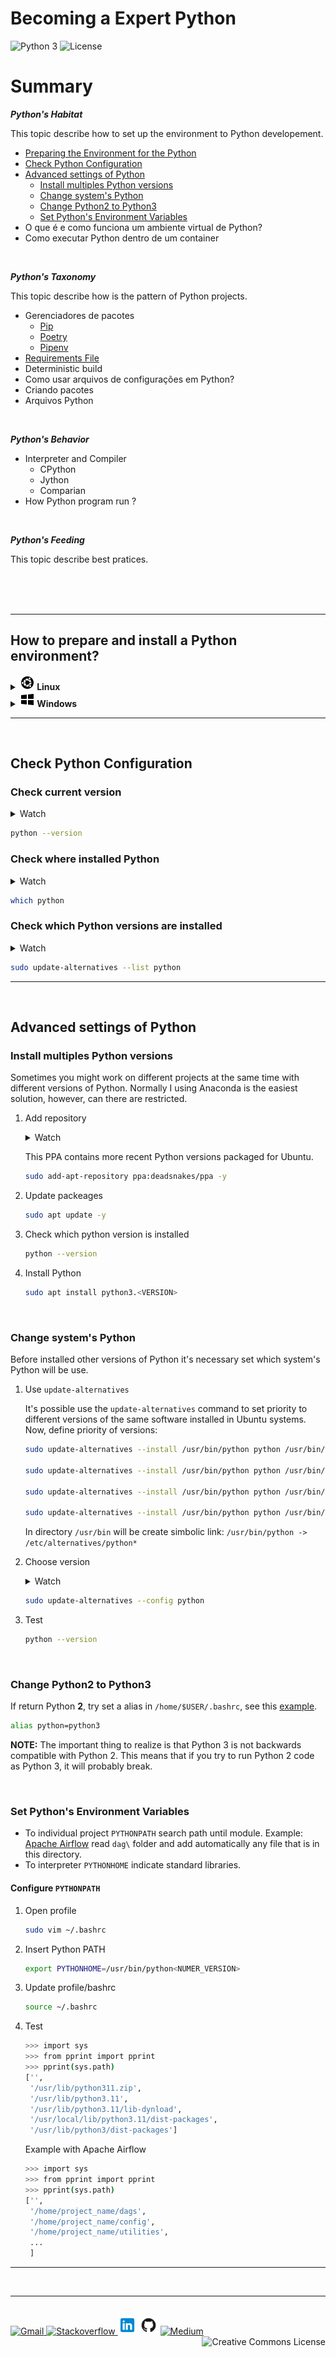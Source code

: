 # Becoming a Expert Python
![Python 3](https://img.shields.io/badge/python-3-blue.svg)
![License](https://img.shields.io/badge/Code%20License-MIT-blue.svg)


# Summary

**_Python's Habitat_**

This topic describe how to set up the environment to Python developement.
- [Preparing the Environment for the Python](#How-to-prepare-and-install-a-Python-environment?)
- [Check Python Configuration](#check-python-configuration)
- [Advanced settings of Python](#Advanced-settings-of-Python)
  - [Install multiples Python versions](#Install-multiples-Python-versions)
  - [Change system's Python](#Change-system's-Python)
  - [Change Python2 to Python3](#Change-Python2-to-Python3)
  - [Set Python's Environment Variables](#Set-Python's-Environment-Variables)
- O que é e como funciona um ambiente virtual de Python?
- Como executar Python dentro de um container

<br/>

**_Python's Taxonomy_**

This topic describe how is the pattern of Python projects.
- Gerenciadores de pacotes
  - [Pip](#pipenv)
  - [Poetry](#pipenv)
  - [Pipenv](#pipenv)
- [Requirements File](#requirements-file)
- Deterministic build
- Como usar arquivos de configurações em Python?
- Criando pacotes
- Arquivos Python

<br/>

**_Python's Behavior_**
- Interpreter and Compiler
  - CPython
  - Jython
  - Comparian
- How Python program run ?

<br/>

**_Python's Feeding_**

This topic describe best pratices.

<br/>
<br/>
<br/>

---

## **How to prepare and install a Python environment?**

<details>
    <summary><b>  <a href="#linux"><img src="images/icon_ubuntu.png"/></a> Linux</b></summary>
  
  Python needs a set of tools that are system requirements. If necessary, install these requirements with this command:
  ```bash
  sudo apt update

  sudo apt install\
    software-properties-common\
    build-essential\
    libffi-dev\
    python3-pip\
    python3-dev\
    python3-venv\
    python3-setuptools\
    python3-pkg-resources
  ```
  
  Now, the environment is done to install Python
  ```bash
  sudo apt install python
  ```
  <br/>
</details>

<details>
  <summary><b>  <a href="#windows"><img src="images/icon_windows.png"/></a> Windows</b></summary>

  On Windows, I recommend using the package manager [chocolatey](https://chocolatey.org/) and set your Powershell to can work as admin. See [this](devpos/infra-as-code) tutorial.

  Now, install Python
  ```powershell
  choco install python 
  ```
  
  <img src='images/windows_python_4.png' height=auto width="100%">
  <img src='images/windows_python_5.png' height=auto width="100%">
  
  <br/>
  
  Test
  ```powershell
  python --version 
  ```
  
  <img src='images/windows_python_6.png' height=100% width="100%">

  <br/>
</details>

---

<br/>

## **Check Python Configuration**
### Check **current version**

<details>	
  <summary> Watch</summary>
  <img src='images/version_python.gif' height=auto width="100%">
</details>

```bash
python --version
```

### Check **where** installed Python
<details>	
  <summary> Watch</summary>
  <img src='images/which_python.gif' height=auto width="100%">
</details>

```bash
which python
```

### Check **which Python versions** are installed
<details>	
  <summary> Watch</summary>
  <img src='images/list_versions.gif' height=auto width="100%">
</details>
  
```bash
sudo update-alternatives --list python
```

---

<br/>

## **Advanced settings of Python**

### **Install multiples Python versions**
Sometimes you might work on different projects at the same time with different versions of Python. Normally I using Anaconda is the easiest solution, however, can there are restricted.

1. Add repository
   <details>	
     <summary> Watch</summary>
     <img src='images/install_python.gif' height=auto width="100%">
   </details>

   This PPA contains more recent Python versions packaged for Ubuntu.
   ```bash
   sudo add-apt-repository ppa:deadsnakes/ppa -y
   ```

2. Update packeages
   ```bash
   sudo apt update -y
   ```
   
3. Check which python version is installed
   ```bash
   python --version
   ```
   
4. Install Python
   ```bash
   sudo apt install python3.<VERSION>
   ```
   
<br/>

### **Change system's Python**
Before installed other versions of Python it's necessary set which system's Python will be use.

1. Use `update-alternatives`

   It's possible use the `update-alternatives` command to set priority to different versions of the same software installed in Ubuntu systems. Now, define priority of versions:
   
   ```bash
   sudo update-alternatives --install /usr/bin/python python /usr/bin/python3.11 1
   
   sudo update-alternatives --install /usr/bin/python python /usr/bin/python3.10 2
    
   sudo update-alternatives --install /usr/bin/python python /usr/bin/python3.8 3

   sudo update-alternatives --install /usr/bin/python python /usr/bin/python3.6 4
   ```

   In directory `/usr/bin` will be create simbolic link: `/usr/bin/python -> /etc/alternatives/python*`

2. Choose version

   <details>	
     <summary> Watch</summary>
     <img src='images/change_python.gif' height=auto width="100%">
   </details>

   ```bash
   sudo update-alternatives --config python
   ```

3. Test
   ```bash
   python --version
   ```


<br/>

### **Change Python2 to Python3**
If return Python **2**, try set a alias in `/home/$USER/.bashrc`, see this [example](https://github.com/brunocampos01/home-sweet-home/blob/master/config/.bashrc).

```bash
alias python=python3
```

**NOTE:**
The important thing to realize is that Python 3 is not backwards compatible with Python 2. This means that if you try to run Python 2 code as Python 3, it will probably break.

<br/>

### **Set Python's Environment Variables**
- To individual project `PYTHONPATH` search path until module. Example: [Apache Airflow](https://airflow.apache.org/) read `dag\` folder and add automatically any file that is in this directory. 
- To interpreter `PYTHONHOME` indicate standard libraries.

#### **Configure `PYTHONPATH`**
1. Open profile
   ```bash
   sudo vim ~/.bashrc
   ```

2. Insert Python PATH
   ```bash
   export PYTHONHOME=/usr/bin/python<NUMER_VERSION>
   ```

3. Update profile/bashrc
   ```bash
   source ~/.bashrc
   ```

4. Test
   ```bash
   >>> import sys
   >>> from pprint import pprint
   >>> pprint(sys.path)
   ['',
    '/usr/lib/python311.zip',
    '/usr/lib/python3.11',
    '/usr/lib/python3.11/lib-dynload',
    '/usr/local/lib/python3.11/dist-packages',
    '/usr/lib/python3/dist-packages']
   ```
   
   Example with Apache Airflow
   ```bash
   >>> import sys
   >>> from pprint import pprint
   >>> pprint(sys.path)
   ['',
    '/home/project_name/dags',
    '/home/project_name/config',
    '/home/project_name/utilities',
    ...
    ]
   ```

---

<br/>














<!-- 



## Requirements File
_Requirements files_ is file containing a list of items to be installed using pip install.

- Generate file `requirements.txt`
```bash
pip3 freeze > requirements.txt
```

or

```bash
venv/bin/pip3 freeze > requirements.txt
cat requirements # image bellow
```
<img src="images/requeriments.png" align="center" height=auto width=50%/>


- Visualize instaled libraries
```bash
pip3 freeze
```
<img src="images/freeze.png" align="center" height=auto width=100%/>

- Install libraries in requirements
```bash
pip3 install -r requirements.txt
```
`-r` recursive

---

## Virtual Environment
<img src="images/virtual_env_p3.png"  align="center" height=auto width=80%/>

The Python can is executed in a virtual environment with **semi-isolated** from system.
<br/>
When Python is initiating, it analyzes the path of its binary. In a virtual environment, it's actually just a copy or Symbolic link to your system's Python binary. Next, set the `sys.prefix` location which is used to locate the `site-packages` (third party libraries)

_Quando o Python está iniciando, ele analisa o caminho do seu binário. Em um virtual environment, na verdade, é apenas uma cópia ou Symbolic link para o binário Python do seu sistema. Em seguida, define o local `sys.prefix` que é usado para localizar o `site-packages`(third party libraries)._

<img src="images/venv.png"  align="center" height=auto width=80%/>

### Symbolic link
- `sys.prefix` points to the virtual environment directory.
- `sys.base.prefix` points to the **non-virtual** environment.

Example, how keep the files in folder of virtual environment:
```bash
ll

# random.py -> /usr/lib/python3.6/random.py
# reprlib.py -> /usr/lib/python3.6/reprlib.py
# re.py -> /usr/lib/python3.6/re.py
# ...
```

```bash
tree

├── bin
│   ├── activate
│   ├── activate.csh
│   ├── activate.fish
│   ├── easy_install
│   ├── easy_install-3.8
│   ├── pip
│   ├── pip3
│   ├── pip3.8
│   ├── python -> python3.8
│   ├── python3 -> python3.8
│   └── python3.8 -> /Library/Frameworks/Python.framework/Versions/3.8/bin/python3.8
├── include
├── lib
│   └── python3.8
│       └── site-packages
└── pyvenv.cfg
```

### Create Virtual Environment
```bash
$ virtualenv -p python3  NAME_ENVIRONMENT
(env) $
```
or
```bash
$ python3 -m venv NAME_ENVIRONMENT
(env) $
```

###  To begin using the virtual environment, it needs to be activated
<img src="images/virtualenv.gif" align="center" height=auto width=100%/>

Execute activate script
```bash
source <DIR>/bin/activate
```

<img src="images/env.png" align="center" height=auto width=100%/>


#### References
- [python-virtual-environments-a-primer](https://realpython.com/python-virtual-environments-a-primer/)

---

## Pipenv
- Package manager: `Pipefile`
- Virtual environment: `$HOME/.local/share`
- Lock package: `Pipefile.lock`

<img src="images/pipe.gif" align="center" height=auto width=100%/>


### Why use pipefile?
Using pip and requirements.txt file, have a **real issue here is that the build isn’t [deterministic](https://pt.wikipedia.org/wiki/Algoritmo_determin%C3%ADstico)**. What I mean by that is that, given the same input (the requirements.txt file), pip doesn’t always produce the same environment.

### What is pipefile?
It automatically creates and manages a virtualenv for your projects, as well as adds/removes packages from your Pipfile as you install/uninstall packages. It also generates the ever-important Pipfile.lock, which is used to produce deterministic builds.

Features:
- Deterministic builds
- Separates development and production environment libraries into a single file `Pipefile`
- Automatically adds/removes packages from your `Pipfile`
- Automatically create and manage a virtualenv
- Check PEP 508 requirements
- Check installed package safety

### Comparisons
```
# Pipfile

[[source]]
name = "pypi"
url = "https://pypi.org/simple"
verify_ssl = true

[dev-packages]
matplotlib = "==3.1.3"

[packages]
requests = "*"
numpy = "==1.18.1"
pandas = "==1.0.1"
wget = "==3.2"

[requires]
python_version = "3.8"
platform_system = 'Linux'
```

```
# requirements.txt

requests
matplotlib==3.1.3
numpy==1.18.1
pandas==1.0.1
wget==3.2
```


### Install
```bash
pip3 install --user pipenv
```

### Create Pipfile and virtual environment
```bash
pipenv --python 3

# Creating a virtualenv for this project…
# Pipfile: /home/campos/projects/becoming-a-expert-python/Pipfile

# Using /usr/bin/python3.8 (3.8.2) to create virtualenv…
# ⠼ Creating virtual environment...created virtual environment CPython3.8.2.final.0-64 in 256ms

#   creator CPython3Posix(dest=/home/campos/.local/share/virtualenvs/becoming-a-expert-python-fmPL6zJP, clear=False, global=False)

#   seeder FromAppData(download=False, pip=latest, setuptools=latest, wheel=latest, via=copy, app_data_dir=/home/campos/.local/share/virtualenv/seed-app-data/v1)

#   activators BashActivator,CShellActivator,FishActivator,PowerShellActivator,PythonActivator,XonshActivator

# ✔ Successfully created virtual environment!
# Virtualenv location: /home/campos/.local/share/virtualenvs/becoming-a-expert-python-fmPL6zJP

# requirements.txt found, instead of Pipfile! Converting…
# ✔ Success!
```

- See where virtual environment installed
```bash
pipenv --venv
```

### Activate environment
```bash
pipenv run
```
<img src='images/pipenv.png' width="100%">

### Install Libraries with Pipefile
```bash
pipenv install flask

# or

pipenv install --dev flask
```

### Create lock file
```bash
pipenv lock

# Locking [dev-packages] dependencies…
# Locking [packages] dependencies…
# ✔ Success!
```

#### References
- [Official documentation](https://github.com/pypa/pipenv)
- [Gerenciando suas dependências e ambientes python com pipenv](https://medium.com/code-rocket-blog/gerenciando-suas-depend%C3%AAncias-e-ambientes-python-com-pipenv-9e5413513fa6)
- [How are Pipfile and Pipfile.lock used?](https://stackoverflow.com/questions/46330327/how-are-pipfile-and-pipfile-lock-used)

---


## Simple Deterministic Build

```
pip install pip-tools
pip3 freeze > requirements.in

pip-compile --generate-hashes requirements.in
```

output: requirements.txt
```
wtforms==2.3.3 \
    --hash=sha256:7b504fc724d0d1d4d5d5c114e778ec88c37ea53144683e084215eed5155ada4c \
    --hash=sha256:81195de0ac94fbc8368abbaf9197b88c4f3ffd6c2719b5bf5fc9da744f3d829c
    # via
    #   -r requirements.in
    #   flask-admin
    #   flask-wtf
zict==2.0.0 \
    --hash=sha256:26aa1adda8250a78dfc6a78d200bfb2ea43a34752cf58980bca75dde0ba0c6e9 \
    --hash=sha256:8e2969797627c8a663575c2fc6fcb53a05e37cdb83ee65f341fc6e0c3d0ced16
    # via
    #   -r requirements.in
    #   distributed
zipp==3.4.0 \
    --hash=sha256:102c24ef8f171fd729d46599845e95c7ab894a4cf45f5de11a44cc7444fb1108 \
    --hash=sha256:ed5eee1974372595f9e416cc7bbeeb12335201d8081ca8a0743c954d4446e5cb
    # via
    #   -r requirements.in
    #   importlib-metadata
    #   importlib-resources
    #   pep517
```












---
<!--
## Python Files
REFACTORING
https://packaging.python.org/key_projects/#pipenv

In production ...
- distlib
- virtualenv
- eggs
- Wheel

#### Files: `.py`

File: Typically, a Python file is any file that contains code. Most Python files have the extension .py.

Script: A Python script is a file that you intend to execute from the command line to accomplish a task.

Module: A Python module is a file that you intend to import from within another module or a script, or from the interactive interpreter. You can read more about modules in the Python documentation.


Call unique def in file.py (`python -c "import FILE_NAME; def test(requirements)"`)



```
sound/                          Top-level package
      __init__.py               Initialize the sound package
      formats/                  Subpackage for file format conversions
              __init__.py
              wavread.py
              wavwrite.py
              aiffread.py
              aiffwrite.py
              auread.py
              auwrite.py
              ...
      effects/                  Subpackage for sound effects
              __init__.py
              echo.py
              surround.py
              reverse.py
              ...
      filters/                  Subpackage for filters
              __init__.py
              equalizer.py
              vocoder.py
              karaoke.py
              ...

```

#### `__init__.py`

- The `__init__.py` files are required to make Python treat directories containing the file as packages.
- File can empty
- Is good pratice `__init__` have a list with modules to import. Example:
```
__all__ = ["echo", "surround", "reverse"]
```
- So import `from sound.effects import *` call the modules: "echo", "surround", "reverse"


Import individual module:<br/>
```python
from package import item.subitem.subsubite...

from module import name
```

TODO:
- https://nbviewer.jupyter.org/github/ricardoduarte/python-for-developers/blob/master/Chapter10/Chapter10_Packages.ipynb


#### Global Modules
- Módulos que são projetados para uso via M import * devem usar o mecanismo `__ all __` para impedir a exportação de globals

- To better  support introspection
Use __ all __ to switch *. E.g
```Python
__all__ = ['foo', 'Bar']

from module import *
```
significa que, quando você `from module import * ` apenas esses nomes __all__ são importados.

EXAMPLES...
- More details: https://stackoverflow.com/questions/44834/can-someone-explain-all-in-python and https://www.python.org/dev/peps/pep-0008/#naming-conventions



- Examples ...
- Read: https://realpython.com/run-python-scripts/


#### Compiler Files: `.pyc`
Program **doesn’t run any faster when it is read from a .pyc** file than when it is read from a .py file;

.pyc it's faster to loaded modules -->



<!-- ## Configuration File
There are ways to manage the configuration:
- Using built-in data structure
- Using external configuration file
    - json
    - ini
- Using environment variables
- Using dynamic loading
 -->




---

<p  align="left">
<br/>
<a href="mailto:brunocampos01@gmail.com" target="_blank"><img src="https://github.com/brunocampos01/devops/blob/master/images/email.png" alt="Gmail" width="30">
</a>
<a href="https://stackoverflow.com/users/8329698/bruno-campos" target="_blank"><img src="https://github.com/brunocampos01/devops/blob/master/images/stackoverflow.png" alt="Stackoverflow" width="30">
</a>
<a href="https://www.linkedin.com/in/brunocampos01" target="_blank"><img src="https://github.com/brunocampos01/devops/blob/master/images/linkedin.png" alt="LinkedIn" width="30"></a>
<a href="https://github.com/brunocampos01" target="_blank"><img src="https://github.com/brunocampos01/devops/blob/master/images/github.png" alt="GitHub" width="30"></a>
<a href="https://medium.com/@brunocampos01" target="_blank"><img src="https://github.com/brunocampos01/devops/blob/master/images/medium.png" alt="Medium" width="30">
</a>
<a rel="license" href="http://creativecommons.org/licenses/by-sa/4.0/"><img alt="Creative Commons License" style="border-width:0" src="https://i.creativecommons.org/l/by-sa/4.0/88x31.png",  align="right" /></a><br/>
</p>
